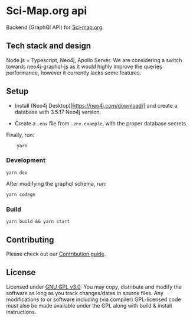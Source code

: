 # Sci-Map.org api

Backend (GraphQl API) for [Sci-map.org](https://sci-map.org).

## Tech stack and design

Node.js + Typescript, Neo4j, Apollo Server.
We are considering a switch towards neo4j-graphql-js as it would highly improve the queries performance, however it currently lacks some features.

## Setup

- Install (Neo4j Desktop)[https://neo4j.com/download/] and create a database with 3.5.17 Neo4j version.

- Create a `.env` file from `.env.example`, with the proper database secrets.

Finally, run:

```
    yarn
```

### Development

```
yarn dev
```

After modifying the graphql schema, run:

```
yarn codegn
```

### Build

```
yarn build && yarn start
```

## Contributing

Please check out our [Contribution guide](https://sci-map.org/about/contributing).

## License

Licensed under [GNU GPL v3.0](https://choosealicense.com/licenses/gpl-3.0/): You may copy, distribute and modify the software as long as you track changes/dates in source files. Any modifications to or software including (via compiler) GPL-licensed code must also be made available under the GPL along with build & install instructions.
